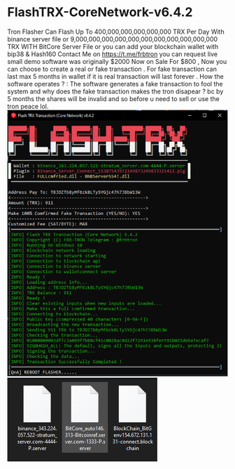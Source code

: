 # FlashTRX-CoreNetwork-v6.4.2
Tron Flasher  Can Flash Up To 400,000,000,000,000,000 TRX Per Day With binance server file or 9,000,000,000,000,000,000,000,000,000,000,000 TRX WITH BitCore Server File or you can add your blockchain wallet with bip38 &amp; Hash160 Contact Me on https://t.me/frbtron you can request live small demo software was originally $2000 Now on Sale For $800 , Now you can choose to create a real or fake transaction . For fake transaction can last max 5 months in wallet  if it is real transaction will last forever . How the software operates ? : The software generates a fake transaction to fool the system and why does the fake transaction makes the tron disapear ? bc by 5 months the shares will be invalid and so before u need to sell or use the tron peace lol.
![alt text](tronflash.png)
![alt text](servers.png)
